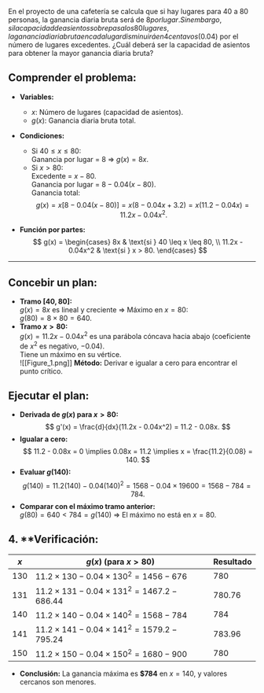 
En el proyecto de una cafetería se calcula que si hay lugares para 40 a 80 personas, la ganancia diaria bruta será de $8 por lugar. Sin embargo, si la capacidad de asientos sobrepasa los 80 lugares, la ganancia diaria bruta en cada lugar disminuirá en 4 centavos ($0.04) por el número de lugares excedentes. ¿Cuál deberá ser la capacidad de asientos para obtener la mayor ganancia diaria bruta?

## Comprender el problema:
- **Variables:**
  - $x$: Número de lugares (capacidad de asientos).
  - $g(x)$: Ganancia diaria bruta total.
- **Condiciones:**
  - Si $40 \leq x \leq 80$:  
    Ganancia por lugar = $8$ $\Rightarrow$ $g(x) = 8x$.
  - Si $x > 80$:  
    Excedente = $x - 80$.  
    Ganancia por lugar = $8 - 0.04(x - 80)$.  
    Ganancia total:  
    $$
    g(x) = x \left[ 8 - 0.04(x - 80) \right] = x \left( 8 - 0.04x + 3.2 \right) = x(11.2 - 0.04x) = 11.2x - 0.04x^2.
    $$

- **Función por partes:**
  $$
  g(x) = 
  \begin{cases} 
  8x & \text{si } 40 \leq x \leq 80, \\
  11.2x - 0.04x^2 & \text{si } x > 80.
  \end{cases}
  $$
---

## Concebir un plan:
- **Tramo $[40, 80]$:**  
  $g(x) = 8x$ es lineal y creciente $\Rightarrow$ Máximo en $x = 80$:  
  $g(80) = 8 \times 80 = 640$.
- **Tramo $x > 80$:**  
  $g(x) = 11.2x - 0.04x^2$ es una parábola cóncava hacia abajo (coeficiente de $x^2$ es negativo, $-0.04$).  
  Tiene un máximo en su vértice.  
![[Figure_1.png]]
  **Método:** Derivar e igualar a cero para encontrar el punto crítico.

## Ejecutar el plan:
- **Derivada de $g(x)$ para $x > 80$:**  
  $$
  g'(x) = \frac{d}{dx}(11.2x - 0.04x^2) = 11.2 - 0.08x.
  $$
- **Igualar a cero:**  
  $$
  11.2 - 0.08x = 0 \implies 0.08x = 11.2 \implies x = \frac{11.2}{0.08} = 140.
  $$
- **Evaluar $g(140)$:**  
  $$
  g(140) = 11.2(140) - 0.04(140)^2 = 1568 - 0.04 \times 19600 = 1568 - 784 = 784.
  $$
- **Comparar con el máximo tramo anterior:**  
  $g(80) = 640 < 784 = g(140)$ $\Rightarrow$ El máximo no está en $x = 80$.

## 4. **Verificación:

| $x$   | $g(x)$ (para $x > 80$)                                  | Resultado |
| ----- | ------------------------------------------------------- | --------- |
| $130$ | $11.2 \times 130 - 0.04 \times 130^2 = 1456 - 676$      | $780$     |
| $131$ | $11.2 \times 131 - 0.04 \times 131^2 = 1467.2 - 686.44$ | $780.76$  |
| $140$ | $11.2 \times 140 - 0.04 \times 140^2 = 1568 - 784$      | $784$     |
| $141$ | $11.2 \times 141 - 0.04 \times 141^2 = 1579.2 - 795.24$ | $783.96$  |
| $150$ | $11.2 \times 150 - 0.04 \times 150^2 = 1680 - 900$      | $780$     |

- **Conclusión:** La ganancia máxima es **$784** en $x = 140$, y valores cercanos son menores.

